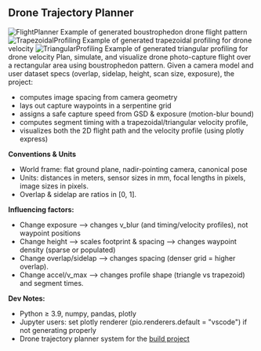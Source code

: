 ## Drone Trajectory Planner
![FlightPlanner](/drone-trajectory-fall-25\path_planning_imgs\droneflightplanex1.jpg)
Example of generated boustrophedon drone flight pattern
![TrapezoidalProfiling](/drone-trajectory-fall-25\path_planning_imgs\droneflightplanex2.jpg)
Example of generated trapezoidal profiling for drone velocity
![TriangularProfiling](/drone-trajectory-fall-25\path_planning_imgs\droneflightplanex3.jpg)
Example of generated triangular profiling for drone velocity
Plan, simulate, and visualize drone photo-capture flight over a rectangular area using boustrophedon pattern. Given a camera model and user dataset specs (overlap, sidelap, height, scan size, exposure), the project:
- computes image spacing from camera geometry
- lays out capture waypoints in a serpentine grid
- assigns a safe capture speed from GSD & exposure (motion-blur bound)
- computes segment timing with a trapezoidal/triangular velocity profile,
- visualizes both the 2D flight path and the velocity profile (using plotly express)

**Conventions & Units**
- World frame: flat ground plane, nadir-pointing camera, canonical pose
- Units: distances in meters, sensor sizes in mm, focal lengths in pixels, image sizes in pixels.
- Overlap & sidelap are ratios in [0, 1].

**Influencing factors:**
- Change exposure --> changes v_blur (and timing/velocity profiles), not waypoint positions
- Change height --> scales footprint & spacing --> changes waypoint density (sparse or populated)
- Change overlap/sidelap --> changes spacing (denser grid = higher overlap).
- Change accel/v_max --> changes profile shape (triangle vs trapezoid) and segment times.

**Dev Notes:**
- Python ≥ 3.9, numpy, pandas, plotly
- Jupyter users: set plotly renderer (pio.renderers.default = "vscode") if not generating properly
- Drone trajectory planner system for the [build project](https://hub.buildfellowship.com/projects/drone-flight-planner-system-flight-path-for-efficient-data-capture)
